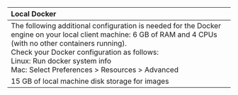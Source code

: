 |Local Docker  |
|:------------------------|
|The following additional configuration is needed for the Docker engine on your local client machine: 6 GB of RAM and 4 CPUs (with no other containers running).<br> Check your Docker configuration as follows:<br>Linux: Run docker system info<br> Mac: Select Preferences > Resources > Advanced|
|15 GB of local machine disk storage for images |